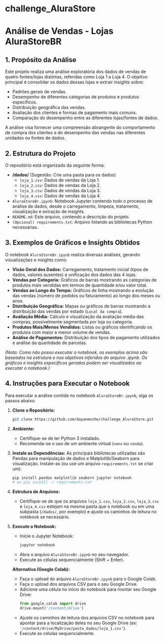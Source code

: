 # challenge_AluraStore
# Análise de Vendas - Lojas AluraStoreBR

## 1. Propósito da Análise

Este projeto realiza uma análise exploratória dos dados de vendas de quatro fontes/lojas distintas, referidas como Loja 1 a Loja 4. O objetivo principal é consolidar os dados dessas lojas e extrair insights sobre:

* Padrões gerais de vendas.
* Desempenho de diferentes categorias de produtos e produtos específicos.
* Distribuição geográfica das vendas.
* Avaliação dos clientes e formas de pagamento mais comuns.
* Comparação do desempenho entre as diferentes lojas/fontes de dados.

A análise visa fornecer uma compreensão abrangente do comportamento de compra dos clientes e do desempenho das vendas nas diferentes unidades ou fontes de dados.

## 2. Estrutura do Projeto

O repositório está organizado da seguinte forma:

* **/dados/** (Sugestão: Crie uma pasta para os dados)
    * `loja_1.csv`: Dados de vendas da Loja 1.
    * `loja_2.csv`: Dados de vendas da Loja 2.
    * `loja_3.csv`: Dados de vendas da Loja 3.
    * `loja_4.csv`: Dados de vendas da Loja 4.
* `AluraStoreBr.ipynb`: Notebook Jupyter contendo todo o processo de análise de dados, desde o carregamento, limpeza, tratamento, visualização e extração de insights.
* `README.md`: Este arquivo, contendo a descrição do projeto.
* `(Opcional) requirements.txt`: Arquivo listando as bibliotecas Python necessárias.

## 3. Exemplos de Gráficos e Insights Obtidos

O notebook `AluraStoreBr.ipynb` realiza diversas análises, gerando visualizações e insights como:

* **Visão Geral dos Dados:** Carregamento, tratamento inicial (tipos de dados, valores ausentes) e unificação dos dados das 4 lojas.
* **Vendas por Categoria:** Gráficos de barras mostrando as categorias de produtos mais vendidas em termos de quantidade e/ou valor total.
* **Vendas ao Longo do Tempo:** Gráficos de linha mostrando a evolução das vendas (número de pedidos ou faturamento) ao longo dos meses ou anos.
* **Distribuição Geográfica:** Mapas ou gráficos de barras mostrando a distribuição das vendas por estado (`Local da compra`).
* **Avaliação Média:** Cálculo e visualização da avaliação média das compras, possivelmente segmentada por loja ou categoria.
* **Produtos Mais/Menos Vendidos:** Listas ou gráficos identificando os produtos com maior e menor volume de vendas.
* **Análise de Pagamentos:** Distribuição dos tipos de pagamento utilizados e análise da quantidade de parcelas.

*(Nota: Como não posso executar o notebook, os exemplos acima são baseados na estrutura e nos objetivos inferidos do arquivo .ipynb. Os gráficos e insights específicos gerados podem ser visualizados ao executar o notebook.)*

## 4. Instruções para Executar o Notebook

Para executar a análise contida no notebook `AluraStoreBr.ipynb`, siga os passos abaixo:

1.  **Clone o Repositório:**
    ```bash
    git clone https://github.com/dayanmoshe/challenge_AluraStore.git
    ```

2.  **Ambiente:**
    * Certifique-se de ter Python 3 instalado.
    * Recomenda-se o uso de um ambiente virtual (`venv` ou `conda`).

3.  **Instale as Dependências:**
    As principais bibliotecas utilizadas são Pandas para manipulação de dados e Matplotlib/Seaborn para visualização. Instale-as (ou use um arquivo `requirements.txt` se criar um):
    ```bash
    pip install pandas matplotlib seaborn jupyter notebook
    # ou pip install -r requirements.txt
    ```

4.  **Estrutura de Arquivos:**
    * Certifique-se de que os arquivos `loja_1.csv`, `loja_2.csv`, `loja_3.csv` e `loja_4.csv` estejam na mesma pasta que o notebook ou em uma subpasta (`/dados/`, por exemplo) e ajuste os caminhos de leitura no notebook se necessário.

5.  **Execute o Notebook:**
    * Inicie o Jupyter Notebook:
        ```bash
        jupyter notebook
        ```
    * Abra o arquivo `AluraStoreBr.ipynb` no seu navegador.
    * Execute as células sequencialmente (Shift + Enter).

    **Alternativa (Google Colab):**
    * Faça o upload do arquivo `AluraStoreBr.ipynb` para o Google Colab.
    * Faça o upload dos arquivos CSV para o seu Google Drive.
    * Adicione uma célula no início do notebook para montar seu Google Drive:
      ```python
      from google.colab import drive
      drive.mount('/content/drive')
      ```
    * Ajuste os caminhos de leitura dos arquivos CSV no notebook para apontar para a localização deles no seu Google Drive (ex: `'/content/drive/MyDrive/pasta_dados/loja_1.csv'`).
    * Execute as células sequencialmente.

